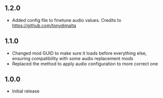 ## 1.2.0
- Added config file to finetune audio values. Credits to https://github.com/tonydimalta

## 1.1.0

- Changed mod GUID to make sure it loads before everything else, ensuring compatibility with some audio replacement mods
- Replaced the method to apply audio configuration to more correct one

## 1.0.0

- Initial release